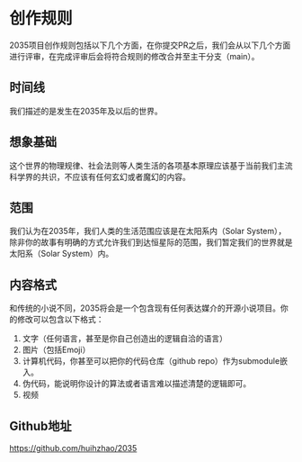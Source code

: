 # 创作规则

2035项目创作规则包括以下几个方面，在你提交PR之后，我们会从以下几个方面进行评审，在完成评审后会将符合规则的修改合并至主干分支（main）。

## 时间线

我们描述的是发生在2035年及以后的世界。

## 想象基础

这个世界的物理规律、社会法则等人类生活的各项基本原理应该基于当前我们主流科学界的共识，不应该有任何玄幻或者魔幻的内容。

## 范围

我们认为在2035年，我们人类的生活范围应该是在太阳系内（Solar System），除非你的故事有明确的方式允许我们到达恒星际的范围，我们暂定我们的世界就是太阳系（Solar System）内。

## 内容格式

和传统的小说不同，2035将会是一个包含现有任何表达媒介的开源小说项目。你的修改可以包含以下格式：

1. 文字（任何语言，甚至是你自己创造出的逻辑自洽的语言）
2. 图片（包括Emoji）
3. 计算机代码，你甚至可以把你的代码仓库（github repo）作为submodule嵌入。
4. 伪代码，能说明你设计的算法或者语言难以描述清楚的逻辑即可。
5. 视频

## Github地址

https://github.com/huihzhao/2035

